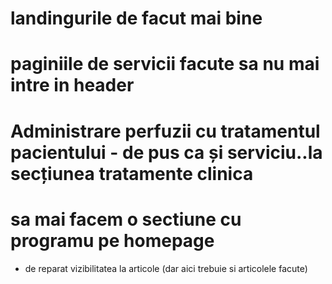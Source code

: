 # landingurile de facut mai bine

# paginiile de servicii facute sa nu mai intre in header

# Administrare perfuzii cu tratamentul pacientului - de pus ca și serviciu..la secțiunea tratamente clinica

# sa mai facem o sectiune cu programu pe homepage

- de reparat vizibilitatea la articole (dar aici trebuie si articolele facute)

